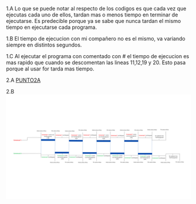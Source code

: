 1.A Lo que se puede notar al respecto de los codigos es que cada vez que ejecutas cada uno de ellos, tardan mas o menos tiempo en terminar de ejecutarse. Es predecible porque ya se sabe que nunca tardan el mismo tiempo en ejecutarse cada programa.

1.B El tiempo de ejecucion con mi compañero no es el mismo, va variando siempre en distintos segundos.

1.C Al ejecutar el programa con comentado con # el tiempo de ejecucion es mas rapido que cuando se descomentan las lineas 11,12,19 y 20. Esto pasa porque al usar for tarda mas tiempo.

2.A
<a href="./TP3/race_condition/con_race_condition.c">PUNTO2A</a>

2.B
<img src="./incisioBTP3.png">

